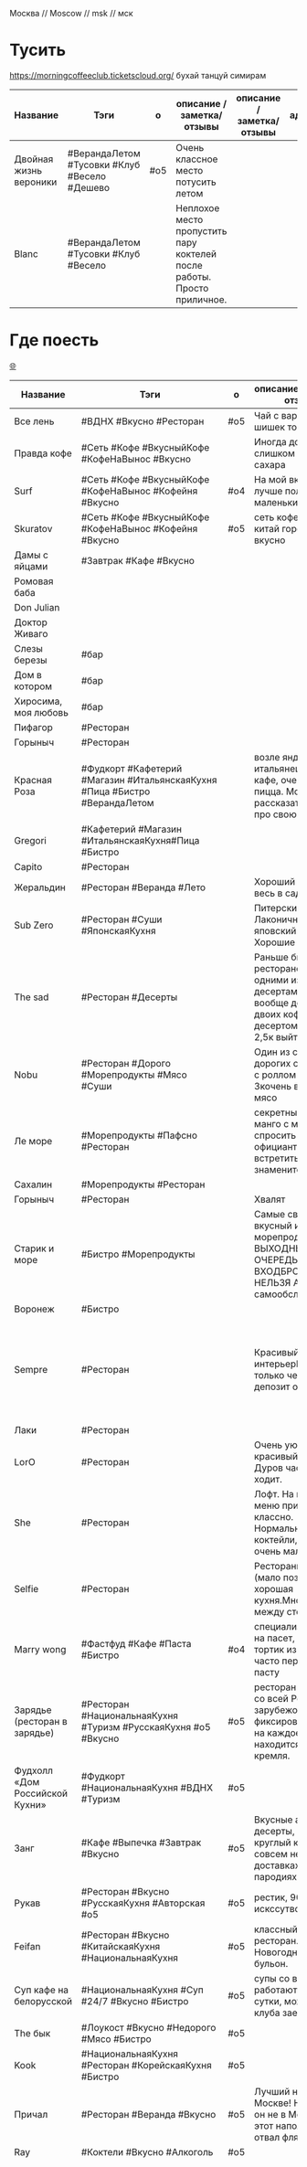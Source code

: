 
Москва // Moscow // msk // мск



# Тусить 

https://morningcoffeeclub.ticketscloud.org/
бухай танцуй
симирам


| Название               | Тэги                                         | о   | описание / заметка/ отзывы                                              | описание / заметка/ отзывы | адрес |
| ---------------------- | -------------------------------------------- | --- | ----------------------------------------------------------------------- | -------------------------- | ----- |
| Двойная жизнь вероники | #ВерандаЛетом #Тусовки #Клуб #Весело #Дешево | #o5 | Очень классное место потусить летом<br>                                 |                            |       |
| Blanc                  | #ВерандаЛетом #Тусовки #Клуб #Весело         |     | Неплохое место пропустить пару коктелей после работы. Просто приличное. |                            |       |


# Где поесть
[🌐](https://docs.google.com/spreadsheets/d/1dlkBOOw1bGPDuNWGEbuQeE-ickDATOvEMd6vigA1JiM/edit)

| Название                                | Тэги                                                                         | о   | описание / заметка/ отзывы                                                                                                      | описание / заметка/ отзывы                                                                                                                                                                                                                                                                                                                                 | адрес                                                                     |
| --------------------------------------- | ---------------------------------------------------------------------------- | --- | ------------------------------------------------------------------------------------------------------------------------------- | ---------------------------------------------------------------------------------------------------------------------------------------------------------------------------------------------------------------------------------------------------------------------------------------------------------------------------------------------------------- | ------------------------------------------------------------------------- |
| Все лень                                | #ВДНХ #Вкусно #Ресторан                                                      | #o5 | Чай с вареньем из шишек топчик                                                                                                  |                                                                                                                                                                                                                                                                                                                                                            |                                                                           |
| Правда кофе                             | #Сеть #Кофе #ВкусныйКофе #КофеНаВынос #Вкусно                                |     | Иногда добавляют слишком много сахара                                                                                           |                                                                                                                                                                                                                                                                                                                                                            |                                                                           |
| Surf                                    | #Сеть #Кофе #ВкусныйКофе #КофеНаВынос #Кофейня #Вкусно                       | #o4 | На мой вкус в серфе лучше получается маленький кофе                                                                             |                                                                                                                                                                                                                                                                                                                                                            |                                                                           |
| Skuratov                                | #Сеть #Кофе #ВкусныйКофе #КофеНаВынос #Кофейня #Вкусно                       | #o5 | сеть кофеен.на китай городе очень вкусно                                                                                        |                                                                                                                                                                                                                                                                                                                                                            | Мясницкая ул., 13 строение 2, Москва, 101000                              |
| Дамы с яйцами                           | #Завтрак #Кафе #Вкусно                                                       |     |                                                                                                                                 |                                                                                                                                                                                                                                                                                                                                                            |                                                                           |
| Ромовая баба                            |                                                                              |     |                                                                                                                                 |                                                                                                                                                                                                                                                                                                                                                            |                                                                           |
| Don Julian                              |                                                                              |     |                                                                                                                                 |                                                                                                                                                                                                                                                                                                                                                            |                                                                           |
| Доктор Живаго                           |                                                                              |     |                                                                                                                                 |                                                                                                                                                                                                                                                                                                                                                            |                                                                           |
| Слезы березы                            | #бар                                                                         |     |                                                                                                                                 |                                                                                                                                                                                                                                                                                                                                                            |                                                                           |
| Дом в котором                           | #бар                                                                         |     |                                                                                                                                 |                                                                                                                                                                                                                                                                                                                                                            |                                                                           |
| Хиросима, моя любовь                    | #бар                                                                         |     |                                                                                                                                 |                                                                                                                                                                                                                                                                                                                                                            |                                                                           |
| Пифагор                                 | #Ресторан                                                                    |     |                                                                                                                                 |                                                                                                                                                                                                                                                                                                                                                            |                                                                           |
| Горыныч                                 | #Ресторан                                                                    |     |                                                                                                                                 |                                                                                                                                                                                                                                                                                                                                                            |                                                                           |
| Красная Роза                            | #Фудкорт   #Кафетерий #Магазин #ИтальянскаяКухня	#Пица #Бистро #ВерандаЛетом |     | возле яндекса, там итальянец открыл кафе, очень вкусная пицца. Может рассказать историю про свою бабушку.                       |                                                                                                                                                                                                                                                                                                                                                            |                                                                           |
| Gregori                                 | #Кафетерий #Магазин #ИтальянскаяКухня#Пица #Бистро                           |     |                                                                                                                                 |                                                                                                                                                                                                                                                                                                                                                            | Ленинградское ш., 9к1с5, Москва, 125171                                   |
| Capito                                  | #Ресторан                                                                    |     |                                                                                                                                 |                                                                                                                                                                                                                                                                                                                                                            |                                                                           |
| Жеральдин                               | #Ресторан #Веранда #Лето                                                     |     | Хороший летник весь в саду и цветах                                                                                             |                                                                                                                                                                                                                                                                                                                                                            |                                                                           |
| Sub Zero                                | #Ресторан #Суши #ЯпонскаяКухня                                               |     | Питерские рестик. Лаконичный яповский дизайн. Хорошие порции                                                                    |                                                                                                                                                                                                                                                                                                                                                            |                                                                           |
| The sad                                 | #Ресторан #Десерты                                                           |     | Раньше был рестораном с одними из лучшими десертами. Но вообще дорого, на двоих кофе с десертом можно на 2,5к выйти             |                                                                                                                                                                                                                                                                                                                                                            |                                                                           |
| Nobu                                    | #Ресторан #Дорого #Морепродукты #Мясо #Суши                                  |     | Один из самых дорогих суши баров, с роллом по 2-3кочень вкусное мясо                                                            |                                                                                                                                                                                                                                                                                                                                                            |                                                                           |
| Ле море                                 | #Морепродукты #Пафсно #Ресторан                                              |     | секретный десерт, манго с мороженым, спросить у официанта.Можно встретить знаменитостей                                         |                                                                                                                                                                                                                                                                                                                                                            |                                                                           |
| Сахалин                                 | #Морепродукты #Ресторан                                                      |     |                                                                                                                                 |                                                                                                                                                                                                                                                                                                                                                            |                                                                           |
| Горыныч                                 | #Ресторан                                                                    |     | Хвалят                                                                                                                          |                                                                                                                                                                                                                                                                                                                                                            |                                                                           |
| Старик и море                           | #Бистро #Морепродукты                                                        |     | Самые свежие, вкусный и дешевые морепродуктыВ ВЫХОДНЫЕ ОЧЕРЕДЬ НА ВХОДБРОНИРОВАТЬ НЕЛЬЗЯ А-ля рестик самообслуживания           | Все супер, устрицы, ежи, креветки и тд.                                                                                                                                                                                                                                                                                                                    |                                                                           |
| Воронеж                                 | #Бистро                                                                      |     |                                                                                                                                 |                                                                                                                                                                                                                                                                                                                                                            |                                                                           |
| Sempre                                  | #Ресторан                                                                    |     | Красивый интерьерБронь только через депозит от 7тыс                                                                             | В треске была проволокаБаранина с волосамиКоктейли говнище полноеРазмер порции трески кстати 100гр,даже выглядит ущербно                                                                                                                                                                                                                                   |                                                                           |
| Лаки                                    | #Ресторан                                                                    |     |                                                                                                                                 |                                                                                                                                                                                                                                                                                                                                                            |                                                                           |
| LorO                                    | #Ресторан                                                                    |     | Очень уютный и красивый рестик. Дуров часто туда ходит.                                                                         |                                                                                                                                                                                                                                                                                                                                                            |                                                                           |
| She                                     | #Ресторан                                                                    |     | Лофт. На вечернее меню приходить не классно. Нормальные коктейли, но их очень мало.                                             |                                                                                                                                                                                                                                                                                                                                                            |                                                                           |
| Selfie                                  | #Ресторан                                                                    |     | Ресторанное меню (мало позиций), хорошая кухня.Много места между столами                                                        |                                                                                                                                                                                                                                                                                                                                                            |                                                                           |
| Marry wong                              | #Фастфуд #Кафе #Паста #Бистро                                                | #о4 | специализируются на пасет, есть тортик из икеи, часто переваривают пасту                                                        |                                                                                                                                                                                                                                                                                                                                                            |                                                                           |
| Зарядье (ресторан в зарядье)            | #Ресторан #НациональнаяКухня #Туризм #РусскаяКухня #o5 #Вкусно               | #o5 | ресторан с кухней со всей России и зарубежом, фиксированная цена на каждое блюдо, находится возле кремля.                       |                                                                                                                                                                                                                                                                                                                                                            | улица Варварка домовладение 6, строение 1, Москва, 109012                 |
| Фудхолл «Дом Российской Кухни»          | #Фудкорт #НациональнаяКухня #ВДНХ #Туризм                                    | #o5 |                                                                                                                                 |                                                                                                                                                                                                                                                                                                                                                            | Адрес: просп. Мира, 119, стр. 66А, Москва                                 |
| Занг                                    | #Кафе #Выпечка  #Завтрак #Вкусно                                             | #o5 | Вкусные авторские десерты, например круглый круассан, совсем не как в доставках и пародиях                                      |                                                                                                                                                                                                                                                                                                                                                            |                                                                           |
| Рукав                                   | #Ресторан #Вкусно #РусскаяКухня #Авторская #o5                               | #o5 | рестик, 90-е, искссутво                                                                                                         |                                                                                                                                                                                                                                                                                                                                                            |                                                                           |
| Feifan                                  | #Ресторан #Вкусно #КитайскаяКухня #НациональнаяКухня                         | #o5 | классный китайский ресторан. Новогоднее блюдо бульон.                                                                           |                                                                                                                                                                                                                                                                                                                                                            |                                                                           |
| Суп кафе на белорусской                 | #НациональнаяКухня #Суп #24/7 #Вкусно #Бистро                                | #o5 | супы со всего мира, работают круглые сутки, можно после клуба заехать                                                           |                                                                                                                                                                                                                                                                                                                                                            |                                                                           |
| The бык                                 | #Лоукост #Вкусно #Недорого #Мясо #Бистро                                     | #o5 |                                                                                                                                 |                                                                                                                                                                                                                                                                                                                                                            |                                                                           |
| Kook                                    | #НациональнаяКухня #Ресторан #КорейскаяКухня #Бистро                         | #o5 |                                                                                                                                 |                                                                                                                                                                                                                                                                                                                                                            | Петровский б-р, 15/1ул. Мясницкая, 11                                     |
| Причал                                  | #Ресторан #Веранда #Вкусно                                                   | #o5 | Лучший наполеон в Москве! Но только он не в Москве, но этот наполеон - отвал фляги                                              |                                                                                                                                                                                                                                                                                                                                                            | Ильинское шоссе                                                           |
| Ray                                     | #Коктели #Вкусно #Алкоголь                                                   | #o5 |                                                                                                                                 |                                                                                                                                                                                                                                                                                                                                                            |                                                                           |
| Dry&wet                                 | #Коктели #Вкусно #Алкоголь                                                   | #o5 | во дворах в подвале, может быть сложно найти. Смотри на людей.                                                                  | Не бери меню. Скажи: "классное место, как из питера". Чтобы расположить официанта. Называй, что нравится по вкусам и напитками, они сами смешают. Место делится на 2 зала. Потанцевать и пообщаться. Можно прийти с кем-нибудь познакомиться в зале потанцевать. Работает до 04. Лучше приходить к 21-23. после часа там уже совсем пусто.                 |                                                                           |
| Тебураси<br>Тибурасика <br>Тибураси бар | #Ресторан #ЯпонскаяКухня #Атмосферно                                         | #o5 | рамен, саке атмосферно<br><br>- Умесю  <br>        Умэнисики  уме  <br>    Саке  <br>    Умеси от саке отличаются сладкие вкусы |                                                                                                                                                                                                                                                                                                                                                            |                                                                           |
| Кремлевкая кафе                         | #Столовая #Недорого                                                          | #o5 |                                                                                                                                 |                                                                                                                                                                                                                                                                                                                                                            | на белорусской                                                            |
| Sybarite                                | #Ресторан                                                                    |     | сомнительное место                                                                                                              |                                                                                                                                                                                                                                                                                                                                                            |                                                                           |
| Kyomei izakaya bar                      | #Ресторан #ЯпонскаяКухня #Вкусно #НациональнаяКухня                          | #o5 | очень хорошее место                                                                                                             |                                                                                                                                                                                                                                                                                                                                                            | на винзаводе                                                              |
| Black thai                              | #Ресторан #ЖаренныеЦветы #Необычное                                          |     |                                                                                                                                 |                                                                                                                                                                                                                                                                                                                                                            |                                                                           |
| Modus                                   | #Ресторан #ЖаренныеЦветы #Необычное                                          |     | соусос апельсином и васильком                                                                                                   |                                                                                                                                                                                                                                                                                                                                                            |                                                                           |
| Ката каба                               | #Ресторан #ЖаренныеЦветы #Необычное<br>                                      |     | (фритюр с морепродуктами)                                                                                                       |                                                                                                                                                                                                                                                                                                                                                            |                                                                           |
| So Far Kebab                            | #БлижневосточнаяКухня  #Стритфуд                                             |     |                                                                                                                                 |                                                                                                                                                                                                                                                                                                                                                            | ул. Мясницкая, 13/2                                                       |
| Момонга                                 | #Стритфуд #Бистро #ЯпонскаяКухя                                              |     |                                                                                                                                 |                                                                                                                                                                                                                                                                                                                                                            | ул. Новорязанская, 23с1                                                   |
| Laffa Laffa                             | #Стритфуд #БлижневосточнаяКухня #ЕврейскаяКухня                              |     | акцент на еврейских блюдах                                                                                                      |                                                                                                                                                                                                                                                                                                                                                            | ул. Малая Бронная, 4                                                      |
| Babo                                    | #АрмянскаяКухня #Стритфуд                                                    |     |                                                                                                                                 |                                                                                                                                                                                                                                                                                                                                                            | Староваганьковский пер., 19с7                                             |
| Mini Turkish Spot                       | #ТурецкаяКухня #Кафе#Стритфуд                                                |     |                                                                                                                                 |                                                                                                                                                                                                                                                                                                                                                            | ул. Тверская, 19с2                                                        |
| Лота отель                              | #Завтрак                                                                     |     |                                                                                                                                 |                                                                                                                                                                                                                                                                                                                                                            |                                                                           |
| Delicatessen                            | #Ресторан #Ланч #бар #МишленовскийПутеводитель #Вкусно                       | #о4 | ланч в будни хороший                                                                                                            |                                                                                                                                                                                                                                                                                                                                                            | https://delicatessen.bar/ <br>```<br>Москва, Садовая-Каретная 20/2<br>``` |
| Дом ученных<br>                         | #Кафе #Красиво #Недорого                                                     |     | недорогое кафе, <br>на входе мы на обед в кафе <br>особоняк                                                                     |                                                                                                                                                                                                                                                                                                                                                            |                                                                           |
| Рыба моя                                | #Дешево #Морепродукты #Бистро #Вкусно                                        | #o5 |                                                                                                                                 |                                                                                                                                                                                                                                                                                                                                                            |                                                                           |
| True Cost (на дмитровке)                | #Фикс #Вкусно #Ресторан                                                      | #o5 | 700р за вход, и типа ценник снижен.<br><br>                                                                                     | Прикольный коктель Чаепитие Хемингуэя. Приносят в чайнике и с обычными чашками. Похож начай, на деле намешан коктель из всяких вискарей и прочего. Еще прикольный коктель Monkey Shoulder в сундучке с дымком. Из еды нормальная паэлья остальное все какое-то мелкое. Кроме большой тарелки ассорти с креветками. Еще вроде дешевые относительно устрицы. |                                                                           |
| №13                                     | #Ресторан                                                                    |     | Если не удалось попасть в аист. Но крайне неплозое место. Интерьер местами похож на кин дза дза.                                |                                                                                                                                                                                                                                                                                                                                                            |                                                                           |
| Прага                                   | #Ресторан                                                                    |     | вроде его уже закрыли                                                                                                           |                                                                                                                                                                                                                                                                                                                                                            |                                                                           |
| Пушкин                                  | #Ресторан #История #Дорого                                                   |     |                                                                                                                                 |                                                                                                                                                                                                                                                                                                                                                            |                                                                           |
| Zoo                                     | #Ресторан #Ланч                                                              |     | неплохие ланчи                                                                                                                  |                                                                                                                                                                                                                                                                                                                                                            |                                                                           |
| Прага                                   |                                                                              |     |                                                                                                                                 |                                                                                                                                                                                                                                                                                                                                                            |                                                                           |
| Арагви                                  |                                                                              |     |                                                                                                                                 |                                                                                                                                                                                                                                                                                                                                                            |                                                                           |
| Метрополь                               |                                                                              |     |                                                                                                                                 |                                                                                                                                                                                                                                                                                                                                                            |                                                                           |
| Пекин                                   |                                                                              |     |                                                                                                                                 |                                                                                                                                                                                                                                                                                                                                                            |                                                                           |
| Джон Джоли                              | #Ресторан                                                                    |     |                                                                                                                                 |                                                                                                                                                                                                                                                                                                                                                            | на но новослободской                                                      |
| София                                   |                                                                              |     |                                                                                                                                 |                                                                                                                                                                                                                                                                                                                                                            |                                                                           |

Бургеры
	The standard



# Галереи / музеи / арт пространство

| name                    | Тэги                  | link                                                                | заметка                                                                                                                           |
|-------------------------| --------------------- | ------------------------------------------------------------------- | --------------------------------------------------------------------------------------------------------------------------------- |
| ММОМА                   | #СовременноеИскусство | [🌐](https://mmoma.ru)                                              | бывают выставки с коллекциями знаменитостей.                                                                                      |
| МАММ                    | #СовременноеИскусство | [🌐](https://mamm-mdf.ru)                                           | 7 этажей выставок. обычно на каждом своя. Перед выставками случаются встречи с художниками,                                       |
| Винзавод                |                       | [🌐](https://winzavod.ru)                                           |                                                                                                                                   |
| ГЭС2                    |                       | [🌐](https://v-a-c.org/ges2)                                        |                                                                                                                                   |
| VEKARTA                 |                       | [🌐](https://vekarta.ru)                                            |                                                                                                                                   |
| Система                 |                       | [🌐](https://sistema.gallery)                                       | возле аукиона                                                                                                                     |
| ЗИЛ                     |                       | [🌐](https://zilcc.ru)                                              |                                                                                                                                   |
| PENNLAB Gallery         |                       | [🌐](https://pennlab.gallery)                                       |                                                                                                                                   |
| centrezotov<br>         |                       | [🌐](https://centrezotov.ru)                                        |                                                                                                                                   |
| Декоративного искусства |                       | [🌐](https://damuseum.ru/)                                          |                                                                                                                                   |
| Serene                  |                       | [🌐](https://serene-gallery.com/)                                   |                                                                                                                                   |
| граунд солянка          |                       | [🌐](https://solyanka.org) <br>[🌐](https://solyankagallery.ru<br>) | рядом пицерия неополитанская                                                                                                      |
| smirnovgallery          |                       | [🌐](https://smirnovgallery.ru)                                     |                                                                                                                                   |
| RuArts                  |                       | [🌐](http://ruarts.gallery)                                         |                                                                                                                                   |
| триумф                  |                       | [🌐](http://triumph.gallery)                                        |                                                                                                                                   |
| фабрика                 |                       | [🌐](http://fabrikacci.com/spaces.html)                             |                                                                                                                                   |
| Музей криптографии      |                       | [🌐](https://cryptography-museum.ru)                                |                                                                                                                                   |
| Хлебзавод 5 Центр Зотов |                       |                                                                     |                                                                                                                                   |
| Must art                |                       | [🌐](http://mustartgallery.ru)                                      | вроде у владельца есть немаленькая коллекция Марка Шагала, на выставке картины чуть ли не валялись везде                          |
| галерея бомба           |                       |                                                                     | на  большом пространстве Фабрика<br>Переведеновский переулок 18                                                                   |
| Гранатный двор          |                       |                                                                     | на Спиридоновке. Выставки и мероприятия.                                                                                          |
| Галерея «Союзпечать»    |                       |                                                                     | Пространство Wip, там                                                                                                             |
| Gary Tatintsian         |                       | [🌐](https://tatintsian.com/)                                       |                                                                                                                                   |
| Галерея в ГУМ           |                       | [🌐](https://art4.ru)                                               | Пл. революции                                                                                                                     |
| Elohovskiy gallery      |                       | [🌐](https://elohovskiy.gallery/)                                   |                                                                                                                                   |
| HSE                     |                       | [🌐](https://art.hse.ru/gallery)                                    | м. Павелецкая, «HSE»                                                                                                              |
| Особняк морозова        |                       |                                                                     |                                                                                                                                   |
| VLADEY                  |                       |                                                                     | Винзавод и вообще вернисажи по всей мск. получать пригласительные можно купив однажды работы на аукционе<br>	м. Трубная, «VLADEY» |
| Askeri                  |                       |                                                                     | м. Маяковская                                                                                                                     |
| Cube Moscow             |                       |                                                                     | в гостинице карлтон<br>	м. Охотный ряд                                                                                            |
| askerigallery           |                       |                                                                     | Винзавод                                                                                                                          |

	


## Музеи  (музеи обычно больше акцетирубтся на постоянных экспозициях

* Музей слова ВДНХ
* Музей атом ВДНХ
* Музей космоса ВДНХ
* Музей космонавтики ВДНХ
* Музей криптографии 
* 	похоже на большую выставку от позитив технолоджи, очень много читать

 
  
# Театры, выступления

| место          | сайт                                                               | заметка                                                                                                                       | адрес         |
| -------------- |--------------------------------------------------------------------| ----------------------------------------------------------------------------------------------------------------------------- | ------------- |
| Кабаре         | [🌐](https://crave.ru)                                             |                                                                                                                               |               |
| Театр модерн   |                                                                    |                                                                                                                               |               |
| Большой театр  |                                                                    |                                                                                                                               |               |
| Малый театр    |                                                                    |                                                                                                                               |               |
| Сфера          | [🌐](https://spheratheatre.nakaretnom3.ru/) <br>#Недорого #История | камерные постановки, небольшой зал, места расположены вокруг сцены, в репертуаре много классики, цены невыокие                | нескучный сад |
| амадеус        | [🌐](https://amadeusconcerts.ru/)                                  | Концерты инструменталньные в интересных локациях                                                                              |               |
| фонд бельканто |                                                                    | Концерты инструменталньные в интересных локациях                                                                              |               |
| red events     |                                                                    | Концерты инструменталньные в интересных локациях. <br>бывают ивенты в стиле завтрак в путевом дворце под классическую музыку. |               |



# Где поработать на удалёнке

| Место                                                    | Тэги                                      | Комментарии<br>                                                                                                                                                                                                                                                                             | Расположение                                                                   |
| -------------------------------------------------------- |-------------------------------------------| ------------------------------------------------------------------------------------------------------------------------------------------------------------------------------------------------------------------------------------------------------------------------------------------- | ------------------------------------------------------------------------------ |
| Скуратов // Skuratov                                     | #Кафе #Сеть                               | куча хипстеров                                                                                                                                                                                                                                                                              |                                                                                |
| Суперметал                                               | #Пространство                             |                                                                                                                                                                                                                                                                                             |                                                                                |
| Библиотека пушкина                                       | #Библиотека                               |                                                                                                                                                                                                                                                                                             |                                                                                |
| Крокус возле азиатского ресторана на втором этаже        | #Ресторан #БанкетныйЗал #Балконы          |                                                                                                                                                                                                                                                                                             |                                                                                |
| Серф // Surf                                             | #Кафе #Сеть                               | куча хипстеров<br>* На Мякинино лежаки на траве, еще на мякинино можно покатать на вейкборде на катере.  Есть тусововчка программистов, дизайнеров и прочих IT маргиналов<br>                                                                                                               |                                                                                |
| Некрасовская библиотека                                  | #Библиотека                               |                                                                                                                                                                                                                                                                                             |                                                                                |
| Парк горькго                                             | #Парк                                     | * Куча места в кафе, на траче, разбросаны пуфики и лежаки<br>* Рядом кто-то может начать изгибаться йогой<br>* Парк горького, там не везде музыка орет, есть приятные места.                                                                                                                |                                                                                |
| Библиотека имени Пушкина                                 | #Библиотека                               | * атмосфера особняка, столов много, кресла есть, в библиотеке обычно пусто<br>* если сказать, что пришел 1 раз из-за инсты и больше тебя не будет, то могут не делать догую процедуру по оформлению карточки библиотечной, я хз, меня заставили сделать, но вроде схема может быть рабочей. | на Бауманской                                                                  |
| Музей гараж                                              | #Музей #Пространство                      | * на первом этаже <br>* на крыше. Для крыши требуется иметь вип корточку. Он езе дает доступ на закрытые джазовые тусовочки.<br>* Кафе на крыше музея гараж(вроде работает только по воскресеньям, но туда сложно попасть, гугли способы).                                                  |                                                                                |
| Циферблат кафе                                           | #Антикафе #Кафе                           | * Раньше циферблаты были центром притяжения молодных поэтов.<br>* Платишь за время, получаешь кофе и печеньки, иногда слушаешь стихи и перфомансы                                                                                                                                           |                                                                                |
| Ресторан возле (внутри) музея Церетели                   | #Ресторан                                 |                                                                                                                                                                                                                                                                                             |                                                                                |
| Гэс-2 // Гэс2                                            | #Пространство                             | * у березовой рощи и внутри. <br>* требуется предварительная регистрация на сайте ГЭС. <br>* Когда мало людей можно зарегаться прям на месте                                                                                                                                                |                                                                                |
| Шорхаус                                                  | #Ресторан #Набережная                     |                                                                                                                                                                                                                                                                                             |                                                                                |
| Набережная Красногорска                                  | #Набережная                               | Большая набережная, обустроенная, мало тени, много мест посидеть                                                                                                                                                                                                                            |                                                                                |
| Винзавод                                                 | #Пространство                             |                                                                                                                                                                                                                                                                                             |                                                                                |
| Ланшафтный парк Митино                                   | #Парк                                     | Летом<br>Не супер много мест посидеть, рекомендуется взять с собой походное кресло                                                                                                                                                                                                          |                                                                                |
| Ботанический сад                                         | #Парк                                     | много мест, есть японский сад, отдельных вход                                                                                                                                                                                                                                               |                                                                                |
| Supermetal <br>Суперметал                                | #Пространство                             |                                                                                                                                                                                                                                                                                             | Пн-Вс 9:00-21:00<br><br>```<br>2-я Бауманская  улица, 9/23с3<br>```            |
| Библиотека им. Н. А. Некрасова                           |                                           |                                                                                                                                                                                                                                                                                             | Пн-Сб 10:00–22:00, Вс 10:00–20:0<br><br>```<br>ул. Бауманская, 58/25с14<br>``` |
| Государственная публичная историческая библиотека России |                                           |                                                                                                                                                                                                                                                                                             | Пн-Пт 9:00-21:00<br><br>```<br>Старосадский пер., 9с1<br>```                   |
| Hyundai MotorStudio                                      |                                           |                                                                                                                                                                                                                                                                                             | Пн-Вс 10:00-22:00 <br><br>```<br>Новый Арбат ул., 21с1<br>```                  |
| музей еврейской толерантности<br>                        |                                           |                                                                                                                                                                                                                                                                                             |                                                                                |
| кооператив черный                                        |                                           |                                                                                                                                                                                                                                                                                             |                                                                                |
| пространства в красном октябре                           |                                           |                                                                                                                                                                                                                                                                                             |                                                                                |
| Библиотека ленина                                        | #Библиотека                               | Нужно получать пропуск, он еще дает доступ в дом Пашкова                                                                                                                                                                                                                                    |                                                                                |
| Ресторан в музее церетели                                | [🌐](https://bagebi.ru/)<br><br>#Ресторан | Он огромный, дальше от входа есть сады многоуровневые                                                                                                                                                                                                                                       |                                                                                |
|                                                          |                                           |                                                                                                                                                                                                                                                                                             |                                                                                |


* «#tceh» «START HUB» «Калибр» «Coworking-NiK» «Деталька» «SREDA» «CEO Rooms Comcity» «PLATFORMA#1» «Царицыно» «Рабочая станция» «Онлайн-парк Tele2»


* На станции озерная вроде есть виды и места приятные для работы с  озерами. Пляжи Серебряного бора. 
* Мультиформатное пространство «Молодежь Москвы»  🗓 Пн-Вс 10:00-20:00 📍 Холодильный переулок 3к1с8
* МедиаLAB 🗓 Пн-Пт 11:00-22:00, Сб-Вс 12:00-20:00📍 ул. Б. Черкизовская, 4к1
* KudaGiD.ru - Афиша Москвы

* ресторан в крокус-вегас у Красногорска на втором этаже с верандой в строну реки над рестоаном Asia, 
  * там в будни вообще пусто (не помню как называется).


* Бункер Сталина  (бункер 42)
* Знаменитая веранда кафе «Март» находится во дворике Музея современного искусства, но по




# особняки 

- Ссобня рябушинского
- Дом стахеева
- дом елагина 
- собняк лорис-меликова 
- усадьба воронцова
- усадьба коншиной
  дом ученных, зимний сад, столовая
